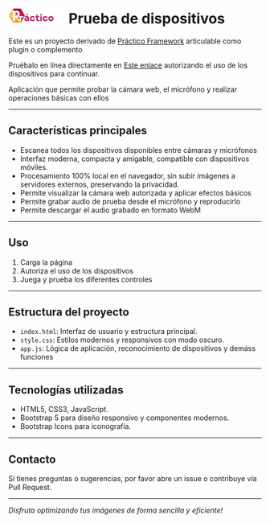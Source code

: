 # ![](https://github.com/unix4you2/practico/raw/master/img/logo.png) Prueba de dispositivos

Este es un proyecto derivado de [Práctico Framework](https://www.practico.org//) articulable como plugin o complemento

Pruébalo en línea directamente en [Este enlace](https://prueba-webcam.practico.run) autorizando el uso de los dispositivos para continuar.

Aplicación que permite probar la cámara web, el micrófono y realizar operaciones básicas con ellos

---

## Características principales

- Escanea todos los dispositivos disponibles entre cámaras y micrófonos
- Interfaz moderna, compacta y amigable, compatible con dispositivos móviles.
- Procesamiento 100% local en el navegador, sin subir imágenes a servidores externos, preservando la privacidad.
- Permite visualizar la cámara web autorizada y aplicar efectos básicos
- Permite grabar audio de prueba desde el micrófono y reproducirlo
- Permite descargar el audio grabado en formato WebM

---

## Uso

1. Carga la página
2. Autoriza el uso de los dispositivos
3. Juega y prueba los diferentes controles

---

## Estructura del proyecto

- `index.html`: Interfaz de usuario y estructura principal.
- `style.css`: Estilos modernos y responsivos con modo oscuro.
- `app.js`: Lógica de aplicación, reconocimiento de dispositivos y demáss funciones
  
---

## Tecnologías utilizadas

- HTML5, CSS3, JavaScript.
- Bootstrap 5 para diseño responsivo y componentes modernos.
- Bootstrap Icons para iconografía.

---

## Contacto

Si tienes preguntas o sugerencias, por favor abre un issue o contribuye vía Pull Request.

---

_Disfruta optimizando tus imágenes de forma sencilla y eficiente!_
